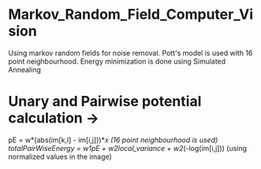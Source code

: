 # Markov_Random_Field_Computer_Vision
Using markov random fields for noise removal.
Pott's model is used with 16 point neighbourhood. 
Energy minimization is done using Simulated Annealing


# Unary and Pairwise potential calculation ->
pE = w*(abs(im[k,l] - im[i,j]))**x  (16 point neighbourhood is used)
totalPairWiseEnergy = w1*pE + w2*local_variance + w2*(-log(im[i,j])) (using normalized values in the image)

